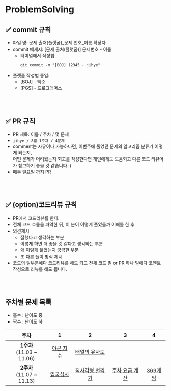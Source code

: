# ProblemSolving

## ✅ commit 규칙
- 파일 명: 문제 출처(플랫폼)_문제 번호_이름.확장자
- commit 메세지: [문제 출처(플랫폼)] 문제번호 - 이름
    - 터미널에서 작성법: 
        ```
        git commit -m "[BOJ] 12345 - jihye"
        ```
- 플랫폼 작성법 통일: 
  * [BOJ] - 백준 
  * [PGS] - 프로그래머스

<br />
<br />

## ✅ PR 규칙

- PR 제목: 이름 / 주차 / 몇 문제
-  ```jihye / 8월 1주차 / 4문제 ```
-  comment는 자유이나 가능하다면, 이번주에 풀었던 문제의 알고리즘 분류가 어떻게 되는지, <br> 어떤 문제가 어려웠는지 회고를 작성한다면 개인에게도 도움되고 다른 코드 리뷰어가 참고하기 좋을 것 같습니다 :)
- 매주 일요일 까지 PR

<br />
<br />

## ✅ (option)코드리뷰 규칙

- PR에서 코드리뷰를 한다.
- 전체 코드 흐름을 파악한 뒤, 이 분이 어떻게 풀었을까 이해를 한 후 
- 의견제시
  -   잘했다고 생각하는 부분
  -   이렇게 하면 더 좋을 것 같다고 생각하는 부분
  -   왜 이렇게 풀었는지 궁금한 부분
  -   또 다른 풀이 방식 제시
- 코드의 일부분에다 코드리뷰를 해도 되고 전체 코드 밑 or PR 하나 밑에다 코멘트 작성으로 리뷰를 해도 됩니다.

<br />
<br />

## 주차별 문제 목록
- 홀수 : 난이도 중
- 짝수 : 난이도 하

|주차|1|2|3|4|
|:---:|:---:|:---:|:---:|:---:|
|**1주차**<br> (11.03 ~ 11.06)|[야근 지수](https://school.programmers.co.kr/learn/courses/30/lessons/12927)|[배열의 유사도](https://school.programmers.co.kr/learn/courses/30/lessons/120903)||
|**2주차**<br> (11.07 ~ 11.13)|[입국심사](https://school.programmers.co.kr/learn/courses/30/lessons/43238)|[직사각형 별찍기](https://school.programmers.co.kr/learn/courses/30/lessons/12969)|[주차 요금 계산](https://school.programmers.co.kr/learn/courses/30/lessons/92341)|[369게임](https://school.programmers.co.kr/learn/courses/30/lessons/120891)|
